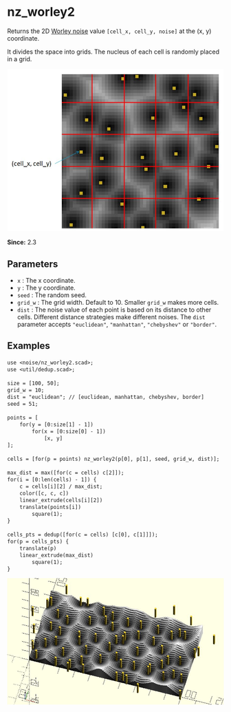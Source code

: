 # nz_worley2

Returns the 2D [Worley noise](https://en.wikipedia.org/wiki/Worley_noise) value `[cell_x, cell_y, noise]` at the (x, y) coordinate. 

It divides the space into grids. The nucleus of each cell is randomly placed in a grid. 

![nz_worley2](images/lib3x-nz_worley2-1.JPG)

**Since:** 2.3

## Parameters

- `x` : The x coordinate.
- `y` : The y coordinate.
- `seed` : The random seed.
- `grid_w` : The grid width. Default to 10. Smaller `grid_w` makes more cells.
- `dist` : The noise value of each point is based on its distance to other cells. Different distance strategies make different noises. The `dist` parameter accepts `"euclidean"`, `"manhattan"`, `"chebyshev"` or `"border"`.

## Examples

    use <noise/nz_worley2.scad>;
    use <util/dedup.scad>;

    size = [100, 50];
    grid_w = 10;
    dist = "euclidean"; // [euclidean, manhattan, chebyshev, border] 
    seed = 51;

    points = [
        for(y = [0:size[1] - 1]) 
            for(x = [0:size[0] - 1]) 
                [x, y]
    ];

    cells = [for(p = points) nz_worley2(p[0], p[1], seed, grid_w, dist)];

    max_dist = max([for(c = cells) c[2]]);
    for(i = [0:len(cells) - 1]) {
        c = cells[i][2] / max_dist;
        color([c, c, c])
        linear_extrude(cells[i][2])
        translate(points[i])
            square(1);
    }

    cells_pts = dedup([for(c = cells) [c[0], c[1]]]);
    for(p = cells_pts) {
        translate(p)
        linear_extrude(max_dist)
            square(1);
    }

![nz_worley2](images/lib3x-nz_worley2-2.JPG)